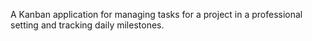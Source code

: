 A Kanban application for managing tasks for a project in a professional setting and tracking daily milestones.
